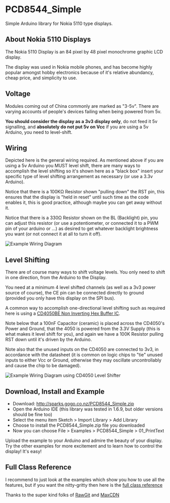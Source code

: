 # PCD8544_Simple
Simple Arduino library for Nokia 5110 type displays.

## About Nokia 5110 Displays

The Nokia 5110 Display is an 84 pixel by 48 pixel monochrome graphic LCD display.  

The display was used in Nokia mobile phones, and has become highly popular amongst hobby electronics because of it's relative abundancy, cheap price, and simplicity to use.

## Voltage

Modules coming out of China commonly are marked as "3-5v".  There are varying accounts of people's devices failing when being powered from 5v.

**You should consider the display as a 3v3 display only**, do not feed it 5v signalling, and **absolutely do not put 5v on Vcc** if you are using a 5v Arduino, you need to level-shift.

## Wiring

Depicted here is the general wiring required.  As mentioned above if you are using a 5v Arduino you MUST level shift, there are many ways to accomplish the level shifting so it's shown here as a "black box" insert your specific type of level shifting arrangement as necessary (or use a 3.3v Arduino).

Notice that there is a 100KΩ Resistor shown "pulling down" the RST pin, this ensures that the display is "held in reset" until such time as the code enables it, this is good practice, although maybe you can get away without it.

Notice that there is a 330Ω Resistor shown on the BL (Backlight) pin, you can adjust this resistor (or use a potentiometer, or connected it to a PWM pin of your arduino or ...) as desired to get whatever backlight brightness you want (or not connect it at all to turn it off).

![Example Wiring Diagram](https://rawgit.com/sleemanj/PCD8544_Simple/master/docs/wiring-diagram.png "Example Wiring Diagram")

## Level Shifting

There are of course many ways to shift voltage levels.  You only need to shift in one direction, from the Arduino to the Display. 

You need at a minimum 4 level shifted channels (as well as a 3v3 power source of course), the CE pin can be connected directly to ground (provided you only have this display on the SPI bus).

A common way to accomplish one-directional level shifting such as required here is using a [CD4050BE Non Inverting Hex Buffer IC](http://sparks.gogo.co.nz/5-of-CD4050BE-DIP-Hex-Non-Inverting-Buffer-IC-348.html).

Note below that a 100nF Capacitor (ceramic) is placed across the CD4050's Power and Ground, that the 4050 is powered from the 3.3V Supply (this is what makes it level shift for you), and again we have a 100K Resistor pulling RST down until it's driven by the Arduino.  

Note also that the unused inputs on the CD4050 are connected to 3v3, in accordance with the datasheet (it is common on logic chips to "tie" unused inputs to either Vcc or Ground, otherwise they may oscillate uncontrollably and cause the chip to be damaged).

![Example Wiring Diagram using CD4050 Level Shifter](https://rawgit.com/sleemanj/PCD8544_Simple/master/docs/wiring-diagram-4050.png "Example Wiring Diagram using CD4050 Level Shifter")


## Download, Install and Example

* Download: http://sparks.gogo.co.nz/PCD8544_Simple.zip
* Open the Arduino IDE (this library was tested in 1.6.9, but older versions should be fine too)
* Select the menu item Sketch > Import Library > Add Library
* Choose to install the PCD8544_Simple.zip file you downloaded
* Now you can choose File > Examples > PCD8544_Simple > 01_PrintText

Upload the example to your Arduino and admire the beauty of your display.  Try the other examples for more excitement and to learn how to control the display!  It's easy!

## Full Class Reference

I recommend to just look at the examples which show you how to use all the features, but if you want the nitty-gritty then here is the [full class reference](https://rawgit.com/sleemanj/PCD8544_Simple/70b4c90/docs/html/class_p_c_d8544___simple.html)

Thanks to the super kind folks of [RawGit](https://rawgit.com/) and [MaxCDN](http://www.maxcdn.com/)